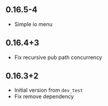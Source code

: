 ## 0.16.5-4

* Simple io menu

## 0.16.4+3

* Fix recursive pub path concurrency

## 0.16.3+2

* Initial version from  `dev_test`
* Fix remove dependency